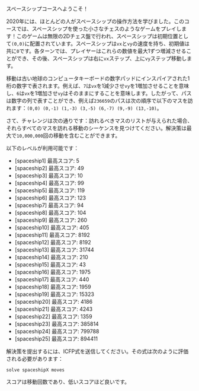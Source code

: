 スペースシップコースへようこそ！

2020年には、ほとんどの人がスペースシップの操作方法を学びました。このコースでは、スペースシップを使った小さなチェスのようなゲームをプレイします！このゲームは無限の2Dチェス盤で行われ、スペースシップは初期位置として`(0,0)`に配置されています。スペースシップは`vx`と`vy`の速度を持ち、初期値は共に`0`です。各ターンでは、プレイヤーはこれらの数値を最大1ずつ増減させることができ、その後、スペースシップは右に`vx`ステップ、上に`vy`ステップ移動します。

移動は古い地球のコンピュータキーボードの数字パッドにインスパイアされた1桁の数字で表されます。例えば、`7`は`vx`を1減少させ`vy`を1増加させることを意味し、`6`は`vx`を1増加させ`vy`はそのままにすることを意味します。したがって、パスは数字の列で表すことができ、例えば`236659`のパスは次の順序で以下のマスを訪れます：`(0,0) (0,-1) (1,-3) (3,-5) (6,-7) (9,-9) (13,-10)`。

さて、チャレンジは次の通りです：訪れるべきマスのリストが与えられた場合、それらすべてのマスを訪れる移動のシーケンスを見つけてください。解決策は最大で`10,000,000`回の移動を含むことができます。

以下のレベルが利用可能です：
* [spaceship1] 最高スコア: 5
* [spaceship2] 最高スコア: 49
* [spaceship3] 最高スコア: 10
* [spaceship4] 最高スコア: 99
* [spaceship5] 最高スコア: 119
* [spaceship6] 最高スコア: 123
* [spaceship7] 最高スコア: 94
* [spaceship8] 最高スコア: 104
* [spaceship9] 最高スコア: 260
* [spaceship10] 最高スコア: 405
* [spaceship11] 最高スコア: 8192
* [spaceship12] 最高スコア: 8192
* [spaceship13] 最高スコア: 31744
* [spaceship14] 最高スコア: 210
* [spaceship15] 最高スコア: 43
* [spaceship16] 最高スコア: 1975
* [spaceship17] 最高スコア: 440
* [spaceship18] 最高スコア: 1959
* [spaceship19] 最高スコア: 15323
* [spaceship20] 最高スコア: 4186
* [spaceship21] 最高スコア: 4243
* [spaceship22] 最高スコア: 1359
* [spaceship23] 最高スコア: 385814
* [spaceship24] 最高スコア: 799788
* [spaceship25] 最高スコア: 894411

解決策を提出するには、ICFP式を送信してください。その式は次のように評価される必要があります：

```
solve spaceshipX moves
```

スコアは移動回数であり、低いスコアほど良いです。
